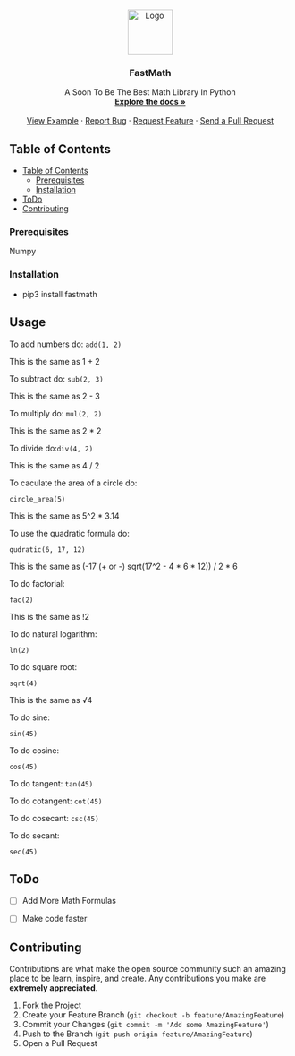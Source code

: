 <br />
<p align="center">
  <a href="https://github.com/roshanlam/FastMath/">
    <img src="./logo.png" alt="Logo" width="80" height="80">
  </a>

  <h3 align="center">FastMath</h3>

  <p align="center">
    A Soon To Be The Best Math Library In Python
    <br />
    <a href="https://github.com/roshanlam/FastMath/README.md"><strong>Explore the docs »</strong></a>
    <br />
    <br />
    <a href="https://github.com/roshanlam/FastMath/test.py">View Example</a>
    ·
    <a href="https://github.com/roshanlam/FastMath/issues">Report Bug</a>
    ·
    <a href="https://github.com/roshanlam/FastMath/issues">Request Feature</a>
    ·
    <a href="https://github.com/roshanlam/FastMath/pulls">Send a Pull Request</a>
  </p>


<!-- TABLE OF CONTENTS -->
## Table of Contents

- [Table of Contents](#table-of-contents)
  - [Prerequisites](#prerequisites)
  - [Installation](#installation)
- [ToDo](#todo)
- [Contributing](#contributing)

### Prerequisites

Numpy

### Installation

* pip3 install fastmath

## Usage

To add numbers do: `add(1, 2)`

This is the same as 1 + 2

To subtract do: `sub(2, 3)`

This is the same as 2 - 3

To multiply do: `mul(2, 2)`

This is the same as 2 * 2

To divide do:`div(4, 2)`

This is the same as 4 / 2

To caculate the area of a circle do:

`circle_area(5)`

This is the same as 5^2 * 3.14

To use the quadratic formula do:

`qudratic(6, 17, 12)`

This is the same as (-17 (+ or -) sqrt(17^2 - 4 * 6 * 12)) / 2 * 6

To do factorial:

`fac(2)`

This is the same as !2

To do natural logarithm:

`ln(2)`


To do square root:

`sqrt(4)`

This is the same as √4

To do sine:

`sin(45)`

To do cosine:

`cos(45)`

To do tangent:
`tan(45)`


To do cotangent:
`cot(45)`

To do cosecant:
`csc(45)`

To do secant:

`sec(45)`

## ToDo
- [ ] Add More Math Formulas
 
- [ ] Make code faster

## Contributing

Contributions are what make the open source community such an amazing place to be learn, inspire, and create. Any contributions you make are **extremely appreciated**.

1. Fork the Project
2. Create your Feature Branch (`git checkout -b feature/AmazingFeature`)
3. Commit your Changes (`git commit -m 'Add some AmazingFeature'`)
4. Push to the Branch (`git push origin feature/AmazingFeature`)
5. Open a Pull Request
